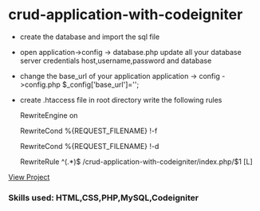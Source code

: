# crud-application-with-codeigniter

- create the database and import the sql file

-  open application->config -> database.php
update all your database server credentials
host,username,password and database

- change the base_url of your application
application -> config ->config.php
$_config['base_url']='';

-  create .htaccess file in root directory
write the following rules

      RewriteEngine on

      RewriteCond %{REQUEST_FILENAME} !-f

      RewriteCond %{REQUEST_FILENAME} !-d

      RewriteRule ^(.*)$ /crud-application-with-codeigniter/index.php/$1 [L]


[View Project](https://kumarishwetha.com/form-validation/)


### Skills used: HTML,CSS,PHP,MySQL,Codeigniter
